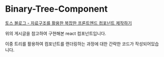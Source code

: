 # Binary-Tree-Component

[토스 블로그 - 자료구조를 활용한 복잡한 프론트엔드 컴포넌트 제작하기](https://toss.tech/article/frontend-tree-structure)

위의 게시글을 참고하여 구현해본 react 컴포넌트입니다.

이중 트리를 활용하여 컴포넌트를 랜더링하는 과정에 대한 간략한 코드가 작성되어있습니다.
